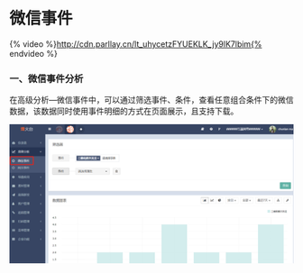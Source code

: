 # 微信事件

{% video %}http://cdn.parllay.cn/lt_uhycetzFYUEKLK_jy9lK7lbim{% endvideo %}

### 一、微信事件分析

在高级分析—微信事件中，可以通过筛选事件、条件，查看任意组合条件下的微信数据，该数据同时使用事件明细的方式在页面展示，且支持下载。  

![](/assets/1516348411%281%29.png)

